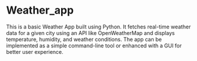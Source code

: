 # Weather_app
This is a basic Weather App built using Python. It fetches real-time weather data for a given city using an API like OpenWeatherMap and displays temperature, humidity, and weather conditions. The app can be implemented as a simple command-line tool or enhanced with a GUI for better user experience.

